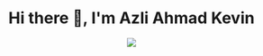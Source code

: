<h1 align="center">Hi there 👋, I'm Azli Ahmad Kevin</h1>
<p align="center">
  <img src="https://readme-typing-svg.herokuapp.com?font=Fira+Code&duration=3000&pause=1000&color=38BDF8&center=true&vCenter=true&multiline=true&width=500&lines=Web+Developer+%7C+SIG+Enthusiast;Always+Learning+%26+Building+Things" />
</p>
